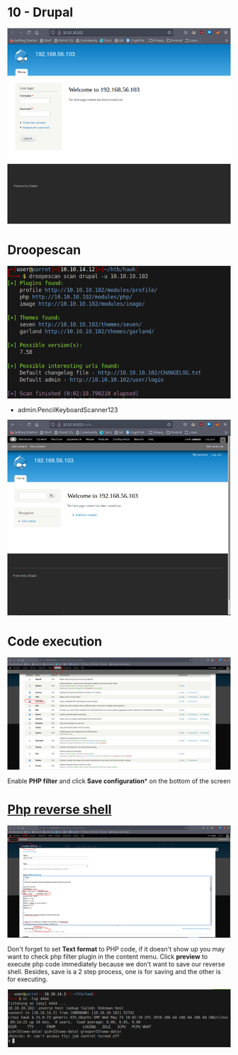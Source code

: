 # 10 - Drupal


![](vx_images/2031136148897.png)


# Droopescan

![](vx_images/455328706420.png)


* admin:PencilKeyboardScanner123

![](vx_images/2309432485514.png)


# Code execution

![](vx_images/1092387769669.png)


Enable **PHP filter** and click **Save configuration*** on the bottom of the screen


# [Php reverse shell](https://raw.githubusercontent.com/pentestmonkey/php-reverse-shell/master/php-reverse-shell.php)
![](vx_images/5332417482999.png)


Don't forget to set **Text format** to PHP code, if it doesn't show up you may want to check php filter plugin in the content menu. Click **preview** to execute php code immediately because we don't want to save our reverse shell. Besides, save is a 2 step process, one is for saving and the other is for executing.


![](vx_images/4825617456311.png)